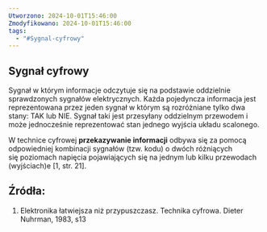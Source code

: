 ```yaml
---
Utworzono: 2024-10-01T15:46:00
Zmodyfikowano: 2024-10-01T15:46:00
tags:
  - "#Sygnal-cyfrowy"
---
```

## Sygnał cyfrowy
Sygnał w którym informacje odczytuje się na podstawie oddzielnie sprawdzonych sygnałów elektrycznych. Każda pojedyncza informacja jest reprezentowana przez jeden sygnał w którym są rozróżniane tylko dwa stany: TAK lub NIE. Sygnał taki jest przesyłany oddzielnym przewodem i może jednocześnie reprezentować stan jednego wyjścia układu scalonego. 

W technice cyfrowej **przekazywanie informacji** odbywa się za pomocą odpowiedniej kombinacji sygnałów (tzw. kodu) o dwóch różniących się poziomach napięcia pojawiających się na jednym lub kilku przewodach (wyjściach)e [1, str. 21].







## Źródła:
1. Elektronika łatwiejsza niż przypuszczasz. Technika cyfrowa. Dieter Nuhrman, 1983, s13









